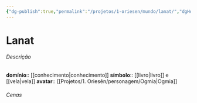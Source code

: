 ```yaml
---
{"dg-publish":true,"permalink":"/projetos/1-oriesen/mundo/lanat/","dgHomeLink":true,"dgPassFrontmatter":false}
---
```



# Lanat

###### Descrição
**domínio**:: [[conhecimento|conhecimento]]
**símbolo**:: [[livro|livro]] e [[vela|vela]]
**avatar**:: [[Projetos/1. Oriesên/personagem/Ogmia|Ogmia]]


###### Cenas

